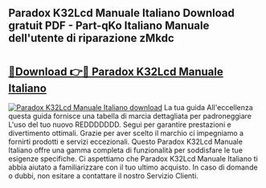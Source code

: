 ## Paradox K32Lcd Manuale Italiano Download gratuit PDF - Part-qKo Italiano Manuale dell'utente di riparazione zMkdc

# <h2><a href="http://dfe7qve.blite.top/?on=Paradox+K32Lcd+Manuale+Italiano">🔗Download 👉🔴 Paradox K32Lcd Manuale Italiano</a></h2>

[![Paradox K32Lcd Manuale Italiano download](https://i.imgur.com/lujVjoI.png)](http://dfe7qve.blite.top/?on=Paradox+K32Lcd+Manuale+Italiano)
La tua guida All'eccellenza questa guida fornisce una tabella di marcia dettagliata per padroneggiare L'uso del tuo nuovo REDDDDDDD. Segui per garantire prestazioni e divertimento ottimali. Grazie per aver scelto il marchio ci impegniamo a fornirti prodotti e servizi eccezionali. Questo Paradox K32Lcd Manuale Italiano offre una gamma completa di funzionalità per soddisfare le tue esigenze specifiche. Ci aspettiamo che Paradox K32Lcd Manuale Italiano ti abbia aiutato a familiarizzare con il tuo ultimo acquisto. In caso di domande o dubbi, non esitare a contattare il nostro Servizio Clienti.
